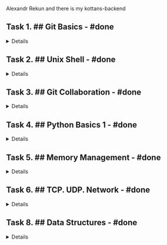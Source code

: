 <p>Alexandr Rekun and there is my kottans-backend</p>
<h2>Task 1. ## Git Basics - #done</h2>
<details>
<pre>
<p><img src="/Git_intro/Git_intro_done.png" alt="task1_done"/></p>
<p></p>
</pre>
</details>
<h2>Task 2. ## Unix Shell - #done</h2>
<details>
<pre>
<p>Like the good old dos but more advanced</p>
<p><img src="/Unix_shell/linuxsurvival_quiz_1.png" alt="task2_done"/></p>
<p><img src="/Unix_shell/linuxsurvival_quiz_2.png" alt="task2_done"/></p>
<p><img src="/Unix_shell/linuxsurvival_quiz_3.png" alt="task2_done"/></p>
<p><img src="/Unix_shell/linuxsurvival_quiz_4.png" alt="task2_done"/></p>
</pre>
</details>
<h2>Task 3. ## Git Collaboration - #done</h2>
<details>
<pre>
<p>Now i'm can delete my repository with more powerful tool! )</p>
<p><img src="/task_git_collaboration/git_collaboration.png" alt="task3_done"/></p>
</pre>
</details>
<h2>Task 4. ## Python Basics 1 - #done</h2>
<details>
<pre>
<p>link to HackerRank profile - https://www.hackerrank.com/rekusha</p>
</pre>
</details>
<h2>Task 5. ## Memory Management - #done</h2>
<details>
<pre>
<p>add answers to the following questions:</p>
<p>What's going to happen if program reaches maximum limit of stack?</p>
<p>we have a <i>stack overflow</i> and the program receives a <i>segmentation fault</i></p>
<p></p>
<p>What's going to happen if program requests a big (more then 128KB) memory allocation on heap?</p>
<p>will create an <i>anonymous memory mapping</i></p>
<p></p>
<p>What's the difference between Text and Data memory segments?</p>
<p>Read/Write area. data segment holds the contents for static and global variables initialized in source code.</p>
<p>Read/Exacute area. text segment stores all of the code and literals. text segment maps binary file in memory. Segmentation Fault if try to write to this area.</p>
<p></p>
<details>
<pre>00400000-00421000 r--p 00000000 08:11 3671085                            /usr/bin/python3.7
00421000-00655000 r-xp 00021000 08:11 3671085                            /usr/bin/python3.7
00655000-00801000 r--p 00255000 08:11 3671085                            /usr/bin/python3.7
00801000-00802000 r--p 00400000 08:11 3671085                            /usr/bin/python3.7
00802000-008a8000 rw-p 00401000 08:11 3671085                            /usr/bin/python3.7
008a8000-008cb000 rw-p 00000000 00:00 0 
011ac000-01487000 rw-p 00000000 00:00 0                                  [heap]
7fe2a3c2e000-7fe2a3d7f000 rw-p 00000000 00:00 0 
7fe2a3d7f000-7fe2a3d83000 r--p 00000000 08:11 3678628                    /usr/lib/x86_64-linux-gnu/libgpg-error.so.0.26.1
7fe2a3d83000-7fe2a3d96000 r-xp 00004000 08:11 3678628                    /usr/lib/x86_64-linux-gnu/libgpg-error.so.0.26.1
7fe2a3d96000-7fe2a3d9f000 r--p 00017000 08:11 3678628                    /usr/lib/x86_64-linux-gnu/libgpg-error.so.0.26.1
7fe2a3d9f000-7fe2a3da0000 ---p 00020000 08:11 3678628                    /usr/lib/x86_64-linux-gnu/libgpg-error.so.0.26.1
7fe2a3da0000-7fe2a3da1000 r--p 00020000 08:11 3678628                    /usr/lib/x86_64-linux-gnu/libgpg-error.so.0.26.1
7fe2a3da1000-7fe2a3da2000 rw-p 00021000 08:11 3678628                    /usr/lib/x86_64-linux-gnu/libgpg-error.so.0.26.1
7fe2a3da2000-7fe2a3dae000 r--p 00000000 08:11 3678558                    /usr/lib/x86_64-linux-gnu/libgcrypt.so.20.2.4
7fe2a3dae000-7fe2a3e7b000 r-xp 0000c000 08:11 3678558                    /usr/lib/x86_64-linux-gnu/libgcrypt.so.20.2.4
7fe2a3e7b000-7fe2a3eb8000 r--p 000d9000 08:11 3678558                    /usr/lib/x86_64-linux-gnu/libgcrypt.so.20.2.4
7fe2a3eb8000-7fe2a3eba000 r--p 00115000 08:11 3678558                    /usr/lib/x86_64-linux-gnu/libgcrypt.so.20.2.4
7fe2a3eba000-7fe2a3ebf000 rw-p 00117000 08:11 3678558                    /usr/lib/x86_64-linux-gnu/libgcrypt.so.20.2.4
7fe2a3ebf000-7fe2a3ece000 r--p 00000000 08:11 3670112                    /usr/lib/x86_64-linux-gnu/libsystemd.so.0.24.0
7fe2a3ece000-7fe2a3f37000 r-xp 0000f000 08:11 3670112                    /usr/lib/x86_64-linux-gnu/libsystemd.so.0.24.0
7fe2a3f37000-7fe2a3f58000 r--p 00078000 08:11 3670112                    /usr/lib/x86_64-linux-gnu/libsystemd.so.0.24.0
7fe2a3f58000-7fe2a3f5b000 r--p 00098000 08:11 3670112                    /usr/lib/x86_64-linux-gnu/libsystemd.so.0.24.0
7fe2a3f5b000-7fe2a3f5c000 rw-p 0009b000 08:11 3670112                    /usr/lib/x86_64-linux-gnu/libsystemd.so.0.24.0
7fe2a3f5c000-7fe2a3f5d000 rw-p 00000000 00:00 0 
7fe2a3f5d000-7fe2a3f61000 r--p 00000000 08:11 3670577                    /usr/lib/x86_64-linux-gnu/libudev.so.1.6.12
7fe2a3f61000-7fe2a3f78000 r-xp 00004000 08:11 3670577                    /usr/lib/x86_64-linux-gnu/libudev.so.1.6.12
7fe2a3f78000-7fe2a3f80000 r--p 0001b000 08:11 3670577                    /usr/lib/x86_64-linux-gnu/libudev.so.1.6.12
7fe2a3f80000-7fe2a3f81000 ---p 00023000 08:11 3670577                    /usr/lib/x86_64-linux-gnu/libudev.so.1.6.12
7fe2a3f81000-7fe2a3f82000 r--p 00023000 08:11 3670577                    /usr/lib/x86_64-linux-gnu/libudev.so.1.6.12
7fe2a3f82000-7fe2a3f83000 rw-p 00024000 08:11 3670577                    /usr/lib/x86_64-linux-gnu/libudev.so.1.6.12
7fe2a3f83000-7fe2a3f87000 r--p 00000000 08:11 3679577                    /usr/lib/x86_64-linux-gnu/libzstd.so.1.3.8
7fe2a3f87000-7fe2a400f000 r-xp 00004000 08:11 3679577                    /usr/lib/x86_64-linux-gnu/libzstd.so.1.3.8
7fe2a400f000-7fe2a401f000 r--p 0008c000 08:11 3679577                    /usr/lib/x86_64-linux-gnu/libzstd.so.1.3.8
7fe2a401f000-7fe2a4020000 ---p 0009c000 08:11 3679577                    /usr/lib/x86_64-linux-gnu/libzstd.so.1.3.8
7fe2a4020000-7fe2a4021000 r--p 0009c000 08:11 3679577                    /usr/lib/x86_64-linux-gnu/libzstd.so.1.3.8
7fe2a4021000-7fe2a4022000 rw-p 0009d000 08:11 3679577                    /usr/lib/x86_64-linux-gnu/libzstd.so.1.3.8
7fe2a4022000-7fe2a4024000 r--p 00000000 08:11 3678883                    /usr/lib/x86_64-linux-gnu/liblz4.so.1.8.3
7fe2a4024000-7fe2a404c000 r-xp 00002000 08:11 3678883                    /usr/lib/x86_64-linux-gnu/liblz4.so.1.8.3
7fe2a404c000-7fe2a404f000 r--p 0002a000 08:11 3678883                    /usr/lib/x86_64-linux-gnu/liblz4.so.1.8.3
7fe2a404f000-7fe2a4050000 r--p 0002c000 08:11 3678883                    /usr/lib/x86_64-linux-gnu/liblz4.so.1.8.3
7fe2a4050000-7fe2a4051000 rw-p 0002d000 08:11 3678883                    /usr/lib/x86_64-linux-gnu/liblz4.so.1.8.3
7fe2a4051000-7fe2a4055000 r--p 00000000 08:11 3679204                    /usr/lib/x86_64-linux-gnu/libresolv-2.29.so
7fe2a4055000-7fe2a4064000 r-xp 00004000 08:11 3679204                    /usr/lib/x86_64-linux-gnu/libresolv-2.29.so
7fe2a4064000-7fe2a4067000 r--p 00013000 08:11 3679204                    /usr/lib/x86_64-linux-gnu/libresolv-2.29.so
7fe2a4067000-7fe2a4068000 ---p 00016000 08:11 3679204                    /usr/lib/x86_64-linux-gnu/libresolv-2.29.so
7fe2a4068000-7fe2a4069000 r--p 00016000 08:11 3679204                    /usr/lib/x86_64-linux-gnu/libresolv-2.29.so
7fe2a4069000-7fe2a406a000 rw-p 00017000 08:11 3679204                    /usr/lib/x86_64-linux-gnu/libresolv-2.29.so
7fe2a406a000-7fe2a406c000 rw-p 00000000 00:00 0 
7fe2a406c000-7fe2a406f000 r--p 00000000 08:11 3670202                    /usr/lib/x86_64-linux-gnu/libgcc_s.so.1
7fe2a406f000-7fe2a4080000 r-xp 00003000 08:11 3670202                    /usr/lib/x86_64-linux-gnu/libgcc_s.so.1
7fe2a4080000-7fe2a4084000 r--p 00014000 08:11 3670202                    /usr/lib/x86_64-linux-gnu/libgcc_s.so.1
7fe2a4084000-7fe2a4085000 r--p 00017000 08:11 3670202                    /usr/lib/x86_64-linux-gnu/libgcc_s.so.1
7fe2a4085000-7fe2a4086000 rw-p 00018000 08:11 3670202                    /usr/lib/x86_64-linux-gnu/libgcc_s.so.1
7fe2a4086000-7fe2a411b000 r--p 00000000 08:11 3670452                    /usr/lib/x86_64-linux-gnu/libstdc++.so.6.0.26
7fe2a411b000-7fe2a420d000 r-xp 00095000 08:11 3670452                    /usr/lib/x86_64-linux-gnu/libstdc++.so.6.0.26
7fe2a420d000-7fe2a4256000 r--p 00187000 08:11 3670452                    /usr/lib/x86_64-linux-gnu/libstdc++.so.6.0.26
7fe2a4256000-7fe2a4257000 ---p 001d0000 08:11 3670452                    /usr/lib/x86_64-linux-gnu/libstdc++.so.6.0.26
7fe2a4257000-7fe2a4262000 r--p 001d0000 08:11 3670452                    /usr/lib/x86_64-linux-gnu/libstdc++.so.6.0.26
7fe2a4262000-7fe2a4265000 rw-p 001db000 08:11 3670452                    /usr/lib/x86_64-linux-gnu/libstdc++.so.6.0.26
7fe2a4265000-7fe2a4268000 rw-p 00000000 00:00 0 
7fe2a4268000-7fe2a42ac000 r--p 00000000 08:11 3670156                    /usr/lib/x86_64-linux-gnu/libapt-pkg.so.5.0.2
7fe2a42ac000-7fe2a43e4000 r-xp 00044000 08:11 3670156                    /usr/lib/x86_64-linux-gnu/libapt-pkg.so.5.0.2
7fe2a43e4000-7fe2a442b000 r--p 0017c000 08:11 3670156                    /usr/lib/x86_64-linux-gnu/libapt-pkg.so.5.0.2
7fe2a442b000-7fe2a442c000 ---p 001c3000 08:11 3670156                    /usr/lib/x86_64-linux-gnu/libapt-pkg.so.5.0.2
7fe2a442c000-7fe2a4432000 r--p 001c3000 08:11 3670156                    /usr/lib/x86_64-linux-gnu/libapt-pkg.so.5.0.2
7fe2a4432000-7fe2a4433000 rw-p 001c9000 08:11 3670156                    /usr/lib/x86_64-linux-gnu/libapt-pkg.so.5.0.2
7fe2a4433000-7fe2a444a000 r--p 00000000 08:11 4065692                    /usr/lib/python3/dist-packages/apt_pkg.cpython-37m-x86_64-linux-gnu.so
7fe2a444a000-7fe2a4468000 r-xp 00017000 08:11 4065692                    /usr/lib/python3/dist-packages/apt_pkg.cpython-37m-x86_64-linux-gnu.so
7fe2a4468000-7fe2a447f000 r--p 00035000 08:11 4065692                    /usr/lib/python3/dist-packages/apt_pkg.cpython-37m-x86_64-linux-gnu.so
7fe2a447f000-7fe2a4480000 ---p 0004c000 08:11 4065692                    /usr/lib/python3/dist-packages/apt_pkg.cpython-37m-x86_64-linux-gnu.so
7fe2a4480000-7fe2a4482000 r--p 0004c000 08:11 4065692                    /usr/lib/python3/dist-packages/apt_pkg.cpython-37m-x86_64-linux-gnu.so
7fe2a4482000-7fe2a448b000 rw-p 0004e000 08:11 4065692                    /usr/lib/python3/dist-packages/apt_pkg.cpython-37m-x86_64-linux-gnu.so
7fe2a448b000-7fe2a454b000 rw-p 00000000 00:00 0 
7fe2a454b000-7fe2a4567000 r--p 00000000 08:11 3677937                    /usr/lib/x86_64-linux-gnu/libssl.so.1.1
7fe2a4567000-7fe2a45b4000 r-xp 0001c000 08:11 3677937                    /usr/lib/x86_64-linux-gnu/libssl.so.1.1
7fe2a45b4000-7fe2a45ce000 r--p 00069000 08:11 3677937                    /usr/lib/x86_64-linux-gnu/libssl.so.1.1
7fe2a45ce000-7fe2a45d7000 r--p 00082000 08:11 3677937                    /usr/lib/x86_64-linux-gnu/libssl.so.1.1
7fe2a45d7000-7fe2a45db000 rw-p 0008b000 08:11 3677937                    /usr/lib/x86_64-linux-gnu/libssl.so.1.1
7fe2a45db000-7fe2a45e4000 r--p 00000000 08:11 3807275                    /usr/lib/python3.7/lib-dynload/_ssl.cpython-37m-x86_64-linux-gnu.so
7fe2a45e4000-7fe2a45ec000 r-xp 00009000 08:11 3807275                    /usr/lib/python3.7/lib-dynload/_ssl.cpython-37m-x86_64-linux-gnu.so
7fe2a45ec000-7fe2a45f2000 r--p 00011000 08:11 3807275                    /usr/lib/python3.7/lib-dynload/_ssl.cpython-37m-x86_64-linux-gnu.so
7fe2a45f2000-7fe2a45f3000 r--p 00016000 08:11 3807275                    /usr/lib/python3.7/lib-dynload/_ssl.cpython-37m-x86_64-linux-gnu.so
7fe2a45f3000-7fe2a45f8000 rw-p 00017000 08:11 3807275                    /usr/lib/python3.7/lib-dynload/_ssl.cpython-37m-x86_64-linux-gnu.so
7fe2a45f8000-7fe2a47f8000 rw-p 00000000 00:00 0 
7fe2a47f8000-7fe2a4870000 r--p 00000000 08:11 3677934                    /usr/lib/x86_64-linux-gnu/libcrypto.so.1.1
7fe2a4870000-7fe2a4a08000 r-xp 00078000 08:11 3677934                    /usr/lib/x86_64-linux-gnu/libcrypto.so.1.1
7fe2a4a08000-7fe2a4a95000 r--p 00210000 08:11 3677934                    /usr/lib/x86_64-linux-gnu/libcrypto.so.1.1
7fe2a4a95000-7fe2a4ac1000 r--p 0029c000 08:11 3677934                    /usr/lib/x86_64-linux-gnu/libcrypto.so.1.1
7fe2a4ac1000-7fe2a4ac3000 rw-p 002c8000 08:11 3677934                    /usr/lib/x86_64-linux-gnu/libcrypto.so.1.1
7fe2a4ac3000-7fe2a4ac6000 rw-p 00000000 00:00 0 
7fe2a4acf000-7fe2a4b0f000 rw-p 00000000 00:00 0 
7fe2a4b0f000-7fe2a4b12000 r--p 00000000 08:11 3678885                    /usr/lib/x86_64-linux-gnu/liblzma.so.5.2.4
7fe2a4b12000-7fe2a4b29000 r-xp 00003000 08:11 3678885                    /usr/lib/x86_64-linux-gnu/liblzma.so.5.2.4
7fe2a4b29000-7fe2a4b34000 r--p 0001a000 08:11 3678885                    /usr/lib/x86_64-linux-gnu/liblzma.so.5.2.4
7fe2a4b34000-7fe2a4b35000 r--p 00024000 08:11 3678885                    /usr/lib/x86_64-linux-gnu/liblzma.so.5.2.4
7fe2a4b35000-7fe2a4b36000 rw-p 00025000 08:11 3678885                    /usr/lib/x86_64-linux-gnu/liblzma.so.5.2.4
7fe2a4b52000-7fe2a4b54000 r--p 00000000 08:11 3670146                    /usr/lib/x86_64-linux-gnu/libbz2.so.1.0.4
7fe2a4b54000-7fe2a4b61000 r-xp 00002000 08:11 3670146                    /usr/lib/x86_64-linux-gnu/libbz2.so.1.0.4
7fe2a4b61000-7fe2a4b63000 r--p 0000f000 08:11 3670146                    /usr/lib/x86_64-linux-gnu/libbz2.so.1.0.4
7fe2a4b63000-7fe2a4b64000 r--p 00010000 08:11 3670146                    /usr/lib/x86_64-linux-gnu/libbz2.so.1.0.4
7fe2a4b64000-7fe2a4b65000 rw-p 00011000 08:11 3670146                    /usr/lib/x86_64-linux-gnu/libbz2.so.1.0.4
7fe2a4b65000-7fe2a4ca5000 rw-p 00000000 00:00 0 
7fe2a4ca5000-7fe2a4cb3000 r--p 00000000 08:11 3679365                    /usr/lib/x86_64-linux-gnu/libtinfo.so.6.1
7fe2a4cb3000-7fe2a4cc1000 r-xp 0000e000 08:11 3679365                    /usr/lib/x86_64-linux-gnu/libtinfo.so.6.1
7fe2a4cc1000-7fe2a4cce000 r--p 0001c000 08:11 3679365                    /usr/lib/x86_64-linux-gnu/libtinfo.so.6.1
7fe2a4cce000-7fe2a4cd2000 r--p 00028000 08:11 3679365                    /usr/lib/x86_64-linux-gnu/libtinfo.so.6.1
7fe2a4cd2000-7fe2a4cd3000 rw-p 0002c000 08:11 3679365                    /usr/lib/x86_64-linux-gnu/libtinfo.so.6.1
7fe2a4cd3000-7fe2a4ce7000 r--p 00000000 08:11 3679198                    /usr/lib/x86_64-linux-gnu/libreadline.so.8.0
7fe2a4ce7000-7fe2a4d0f000 r-xp 00014000 08:11 3679198                    /usr/lib/x86_64-linux-gnu/libreadline.so.8.0
7fe2a4d0f000-7fe2a4d19000 r--p 0003c000 08:11 3679198                    /usr/lib/x86_64-linux-gnu/libreadline.so.8.0
7fe2a4d19000-7fe2a4d1b000 r--p 00045000 08:11 3679198                    /usr/lib/x86_64-linux-gnu/libreadline.so.8.0
7fe2a4d1b000-7fe2a4d21000 rw-p 00047000 08:11 3679198                    /usr/lib/x86_64-linux-gnu/libreadline.so.8.0
7fe2a4d21000-7fe2a4d22000 rw-p 00000000 00:00 0 
7fe2a4d34000-7fe2a4d36000 r--p 00000000 08:11 3811896                    /usr/lib/python3.7/lib-dynload/_lzma.cpython-37m-x86_64-linux-gnu.so
7fe2a4d36000-7fe2a4d39000 r-xp 00002000 08:11 3811896                    /usr/lib/python3.7/lib-dynload/_lzma.cpython-37m-x86_64-linux-gnu.so
7fe2a4d39000-7fe2a4d3b000 r--p 00005000 08:11 3811896                    /usr/lib/python3.7/lib-dynload/_lzma.cpython-37m-x86_64-linux-gnu.so
7fe2a4d3b000-7fe2a4d3c000 r--p 00006000 08:11 3811896                    /usr/lib/python3.7/lib-dynload/_lzma.cpython-37m-x86_64-linux-gnu.so
7fe2a4d3c000-7fe2a4d3e000 rw-p 00007000 08:11 3811896                    /usr/lib/python3.7/lib-dynload/_lzma.cpython-37m-x86_64-linux-gnu.so
7fe2a4d3e000-7fe2a4d7e000 rw-p 00000000 00:00 0 
7fe2a4d7e000-7fe2a4d81000 r--p 00000000 08:11 3679225                    /usr/lib/x86_64-linux-gnu/librt-2.29.so
7fe2a4d81000-7fe2a4d85000 r-xp 00003000 08:11 3679225                    /usr/lib/x86_64-linux-gnu/librt-2.29.so
7fe2a4d85000-7fe2a4d87000 r--p 00007000 08:11 3679225                    /usr/lib/x86_64-linux-gnu/librt-2.29.so
7fe2a4d87000-7fe2a4d88000 r--p 00008000 08:11 3679225                    /usr/lib/x86_64-linux-gnu/librt-2.29.so
7fe2a4d88000-7fe2a4d89000 rw-p 00009000 08:11 3679225                    /usr/lib/x86_64-linux-gnu/librt-2.29.so
7fe2a4d89000-7fe2a4d8b000 r--p 00000000 08:11 3811894                    /usr/lib/python3.7/lib-dynload/_json.cpython-37m-x86_64-linux-gnu.so
7fe2a4d8b000-7fe2a4d96000 r-xp 00002000 08:11 3811894                    /usr/lib/python3.7/lib-dynload/_json.cpython-37m-x86_64-linux-gnu.so
7fe2a4d96000-7fe2a4d98000 r--p 0000d000 08:11 3811894                    /usr/lib/python3.7/lib-dynload/_json.cpython-37m-x86_64-linux-gnu.so
7fe2a4d98000-7fe2a4d99000 r--p 0000e000 08:11 3811894                    /usr/lib/python3.7/lib-dynload/_json.cpython-37m-x86_64-linux-gnu.so
7fe2a4d99000-7fe2a4d9a000 rw-p 0000f000 08:11 3811894                    /usr/lib/python3.7/lib-dynload/_json.cpython-37m-x86_64-linux-gnu.so
7fe2a4d9a000-7fe2a4d9c000 r--p 00000000 08:11 3807273                    /usr/lib/python3.7/lib-dynload/_hashlib.cpython-37m-x86_64-linux-gnu.so
7fe2a4d9c000-7fe2a4d9f000 r-xp 00002000 08:11 3807273                    /usr/lib/python3.7/lib-dynload/_hashlib.cpython-37m-x86_64-linux-gnu.so
7fe2a4d9f000-7fe2a4da0000 r--p 00005000 08:11 3807273                    /usr/lib/python3.7/lib-dynload/_hashlib.cpython-37m-x86_64-linux-gnu.so
7fe2a4da0000-7fe2a4da1000 ---p 00006000 08:11 3807273                    /usr/lib/python3.7/lib-dynload/_hashlib.cpython-37m-x86_64-linux-gnu.so
7fe2a4da1000-7fe2a4da2000 r--p 00006000 08:11 3807273                    /usr/lib/python3.7/lib-dynload/_hashlib.cpython-37m-x86_64-linux-gnu.so
7fe2a4da2000-7fe2a4da3000 rw-p 00007000 08:11 3807273                    /usr/lib/python3.7/lib-dynload/_hashlib.cpython-37m-x86_64-linux-gnu.so
7fe2a4da3000-7fe2a4ee3000 rw-p 00000000 00:00 0 
7fe2a4ee3000-7fe2a5f7f000 r--p 00000000 08:11 3677201                    /usr/lib/locale/locale-archive
7fe2a5f7f000-7fe2a5f82000 rw-p 00000000 00:00 0 
7fe2a5f82000-7fe2a5f91000 r--p 00000000 08:11 3678889                    /usr/lib/x86_64-linux-gnu/libm-2.29.so
7fe2a5f91000-7fe2a6037000 r-xp 0000f000 08:11 3678889                    /usr/lib/x86_64-linux-gnu/libm-2.29.so
7fe2a6037000-7fe2a60ce000 r--p 000b5000 08:11 3678889                    /usr/lib/x86_64-linux-gnu/libm-2.29.so
7fe2a60ce000-7fe2a60cf000 r--p 0014b000 08:11 3678889                    /usr/lib/x86_64-linux-gnu/libm-2.29.so
7fe2a60cf000-7fe2a60d0000 rw-p 0014c000 08:11 3678889                    /usr/lib/x86_64-linux-gnu/libm-2.29.so
7fe2a60d0000-7fe2a60d2000 rw-p 00000000 00:00 0 
7fe2a60d2000-7fe2a60d4000 r--p 00000000 08:11 3679575                    /usr/lib/x86_64-linux-gnu/libz.so.1.2.11
7fe2a60d4000-7fe2a60e5000 r-xp 00002000 08:11 3679575                    /usr/lib/x86_64-linux-gnu/libz.so.1.2.11
7fe2a60e5000-7fe2a60eb000 r--p 00013000 08:11 3679575                    /usr/lib/x86_64-linux-gnu/libz.so.1.2.11
7fe2a60eb000-7fe2a60ec000 ---p 00019000 08:11 3679575                    /usr/lib/x86_64-linux-gnu/libz.so.1.2.11
7fe2a60ec000-7fe2a60ed000 r--p 00019000 08:11 3679575                    /usr/lib/x86_64-linux-gnu/libz.so.1.2.11
7fe2a60ed000-7fe2a60ee000 rw-p 0001a000 08:11 3679575                    /usr/lib/x86_64-linux-gnu/libz.so.1.2.11
7fe2a60ee000-7fe2a60f2000 r--p 00000000 08:11 3680769                    /usr/lib/x86_64-linux-gnu/libexpat.so.1.6.8
7fe2a60f2000-7fe2a6113000 r-xp 00004000 08:11 3680769                    /usr/lib/x86_64-linux-gnu/libexpat.so.1.6.8
7fe2a6113000-7fe2a6127000 r--p 00025000 08:11 3680769                    /usr/lib/x86_64-linux-gnu/libexpat.so.1.6.8
7fe2a6127000-7fe2a6128000 ---p 00039000 08:11 3680769                    /usr/lib/x86_64-linux-gnu/libexpat.so.1.6.8
7fe2a6128000-7fe2a612a000 r--p 00039000 08:11 3680769                    /usr/lib/x86_64-linux-gnu/libexpat.so.1.6.8
7fe2a612a000-7fe2a612b000 rw-p 0003b000 08:11 3680769                    /usr/lib/x86_64-linux-gnu/libexpat.so.1.6.8
7fe2a612b000-7fe2a612c000 r--p 00000000 08:11 3679422                    /usr/lib/x86_64-linux-gnu/libutil-2.29.so
7fe2a612c000-7fe2a612d000 r-xp 00001000 08:11 3679422                    /usr/lib/x86_64-linux-gnu/libutil-2.29.so
7fe2a612d000-7fe2a612e000 r--p 00002000 08:11 3679422                    /usr/lib/x86_64-linux-gnu/libutil-2.29.so
7fe2a612e000-7fe2a612f000 r--p 00002000 08:11 3679422                    /usr/lib/x86_64-linux-gnu/libutil-2.29.so
7fe2a612f000-7fe2a6130000 rw-p 00003000 08:11 3679422                    /usr/lib/x86_64-linux-gnu/libutil-2.29.so
7fe2a6130000-7fe2a6131000 r--p 00000000 08:11 3678407                    /usr/lib/x86_64-linux-gnu/libdl-2.29.so
7fe2a6131000-7fe2a6133000 r-xp 00001000 08:11 3678407                    /usr/lib/x86_64-linux-gnu/libdl-2.29.so
7fe2a6133000-7fe2a6134000 r--p 00003000 08:11 3678407                    /usr/lib/x86_64-linux-gnu/libdl-2.29.so
7fe2a6134000-7fe2a6135000 r--p 00003000 08:11 3678407                    /usr/lib/x86_64-linux-gnu/libdl-2.29.so
7fe2a6135000-7fe2a6136000 rw-p 00004000 08:11 3678407                    /usr/lib/x86_64-linux-gnu/libdl-2.29.so
7fe2a6136000-7fe2a613d000 r--p 00000000 08:11 3679159                    /usr/lib/x86_64-linux-gnu/libpthread-2.29.so
7fe2a613d000-7fe2a614c000 r-xp 00007000 08:11 3679159                    /usr/lib/x86_64-linux-gnu/libpthread-2.29.so
7fe2a614c000-7fe2a6151000 r--p 00016000 08:11 3679159                    /usr/lib/x86_64-linux-gnu/libpthread-2.29.so
7fe2a6151000-7fe2a6152000 r--p 0001a000 08:11 3679159                    /usr/lib/x86_64-linux-gnu/libpthread-2.29.so
7fe2a6152000-7fe2a6153000 rw-p 0001b000 08:11 3679159                    /usr/lib/x86_64-linux-gnu/libpthread-2.29.so
7fe2a6153000-7fe2a6157000 rw-p 00000000 00:00 0 
7fe2a6157000-7fe2a617c000 r--p 00000000 08:11 3678270                    /usr/lib/x86_64-linux-gnu/libc-2.29.so
7fe2a617c000-7fe2a62ef000 r-xp 00025000 08:11 3678270                    /usr/lib/x86_64-linux-gnu/libc-2.29.so
7fe2a62ef000-7fe2a6338000 r--p 00198000 08:11 3678270                    /usr/lib/x86_64-linux-gnu/libc-2.29.so
7fe2a6338000-7fe2a633b000 r--p 001e0000 08:11 3678270                    /usr/lib/x86_64-linux-gnu/libc-2.29.so
7fe2a633b000-7fe2a633e000 rw-p 001e3000 08:11 3678270                    /usr/lib/x86_64-linux-gnu/libc-2.29.so
7fe2a633e000-7fe2a6344000 rw-p 00000000 00:00 0 
7fe2a6347000-7fe2a6349000 r--p 00000000 08:11 3811878                    /usr/lib/python3.7/lib-dynload/_bz2.cpython-37m-x86_64-linux-gnu.so
7fe2a6349000-7fe2a634b000 r-xp 00002000 08:11 3811878                    /usr/lib/python3.7/lib-dynload/_bz2.cpython-37m-x86_64-linux-gnu.so
7fe2a634b000-7fe2a634c000 r--p 00004000 08:11 3811878                    /usr/lib/python3.7/lib-dynload/_bz2.cpython-37m-x86_64-linux-gnu.so
7fe2a634c000-7fe2a634d000 r--p 00004000 08:11 3811878                    /usr/lib/python3.7/lib-dynload/_bz2.cpython-37m-x86_64-linux-gnu.so
7fe2a634d000-7fe2a634e000 rw-p 00005000 08:11 3811878                    /usr/lib/python3.7/lib-dynload/_bz2.cpython-37m-x86_64-linux-gnu.so
7fe2a634e000-7fe2a6351000 r--p 00000000 08:11 3811912                    /usr/lib/python3.7/lib-dynload/readline.cpython-37m-x86_64-linux-gnu.so
7fe2a6351000-7fe2a6354000 r-xp 00003000 08:11 3811912                    /usr/lib/python3.7/lib-dynload/readline.cpython-37m-x86_64-linux-gnu.so
7fe2a6354000-7fe2a6355000 r--p 00006000 08:11 3811912                    /usr/lib/python3.7/lib-dynload/readline.cpython-37m-x86_64-linux-gnu.so
7fe2a6355000-7fe2a6356000 ---p 00007000 08:11 3811912                    /usr/lib/python3.7/lib-dynload/readline.cpython-37m-x86_64-linux-gnu.so
7fe2a6356000-7fe2a6357000 r--p 00007000 08:11 3811912                    /usr/lib/python3.7/lib-dynload/readline.cpython-37m-x86_64-linux-gnu.so
7fe2a6357000-7fe2a6359000 rw-p 00008000 08:11 3811912                    /usr/lib/python3.7/lib-dynload/readline.cpython-37m-x86_64-linux-gnu.so
7fe2a6359000-7fe2a6360000 r--s 00000000 08:11 4328730                    /usr/lib/x86_64-linux-gnu/gconv/gconv-modules.cache
7fe2a6360000-7fe2a6361000 r--p 00000000 08:11 3678050                    /usr/lib/x86_64-linux-gnu/ld-2.29.so
7fe2a6361000-7fe2a6382000 r-xp 00001000 08:11 3678050                    /usr/lib/x86_64-linux-gnu/ld-2.29.so
7fe2a6382000-7fe2a638a000 r--p 00022000 08:11 3678050                    /usr/lib/x86_64-linux-gnu/ld-2.29.so
7fe2a638a000-7fe2a638b000 r--p 00029000 08:11 3678050                    /usr/lib/x86_64-linux-gnu/ld-2.29.so
7fe2a638b000-7fe2a638c000 rw-p 0002a000 08:11 3678050                    /usr/lib/x86_64-linux-gnu/ld-2.29.so
7fe2a638c000-7fe2a638d000 rw-p 00000000 00:00 0 
7fff37dcf000-7fff37df0000 rw-p 00000000 00:00 0                          [stack]
7fff37df1000-7fff37df4000 r--p 00000000 00:00 0                          [vvar]
7fff37df4000-7fff37df5000 r-xp 00000000 00:00 0                          [vdso]
ffffffffff600000-ffffffffff601000 r-xp 00000000 00:00 0                  [vsyscall]
</pre>
</details>
<p>011ac000-01487000 - heap</p>
<p>7fff37dcf000-7fff37df0000 - stack</p>
<p>7fe2a3d7f000-7fe2a3d83000 - Memory Mapping Segment</p>
<p>I hope i undestand idea of memory managment, but without true task not sure... yet.</p>
</pre>
</details>
<p></p>
<h2>Task 6. ## TCP. UDP. Network - #done</h2>
<details>
<pre>
<p><img src="/task_networks/internet101_done.png" alt="task6_done"/></p>
<p><img src="/task_networks/networking_for_web_developers.png" alt="task6_done"/></p>
</details>
<p></p>

<h2>Task 8. ## Data Structures - #done</h2>
<details>
<p>Just done. Linked List is very powerful data structure.</p>
</details>